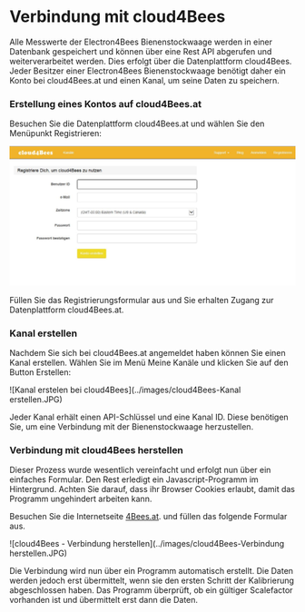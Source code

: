 # Verbindung mit cloud4Bees [](id=verbindung-mit-cloud4bees)

Alle Messwerte der Electron4Bees Bienenstockwaage werden in einer Datenbank gespeichert und können über eine Rest API abgerufen und weiterverarbeitet werden.
Dies erfolgt über die Datenplattform cloud4Bees. Jeder Besitzer einer Electron4Bees Bienenstockwaage benötigt daher ein Konto bei cloud4Bees.at und einen Kanal, um seine Daten zu speichern.

### Erstellung eines Kontos auf cloud4Bees.at

Besuchen Sie die Datenplattform cloud4Bees.at und wählen Sie den Menüpunkt Registrieren:

![Registrierung bei cloud4Bees](../images/cloud4Bees-Registrierung.JPG)

Füllen Sie das Registrierungsformular aus und Sie erhalten Zugang zur Datenplattform cloud4Bees.at.


### Kanal erstellen

Nachdem Sie sich bei cloud4Bees.at angemeldet haben können Sie einen Kanal erstellen. Wählen Sie im Menü Meine Kanäle und klicken Sie auf den Button Erstellen:

![Kanal erstelen bei cloud4Bees](../images/cloud4Bees-Kanal erstellen.JPG)

Jeder Kanal erhält einen API-Schlüssel und eine Kanal ID. Diese benötigen Sie, um eine Verbindung mit der Bienenstockwaage herzustellen.

### Verbindung mit cloud4Bees herstellen

Dieser Prozess wurde wesentlich vereinfacht und erfolgt nun über ein einfaches Formular. Den Rest erledigt ein Javascript-Programm im Hintergrund. Achten Sie darauf, dass ihr Browser Cookies erlaubt, damit das Programm ungehindert arbeiten kann.

Besuchen Sie die Internetseite  [4Bees.at](https://www.4bees.at/web/guest/cloud4bees). und füllen das folgende Formular aus.

![cloud4Bees - Verbindung herstellen](../images/cloud4Bees-Verbindung herstellen.JPG)

Die Verbindung wird nun über ein Programm automatisch erstellt. Die Daten werden jedoch erst übermittelt, wenn sie den ersten Schritt der Kalibrierung abgeschlossen haben. Das Programm überprüft, ob ein gültiger Scalefactor vorhanden ist und übermittelt erst dann die Daten.
